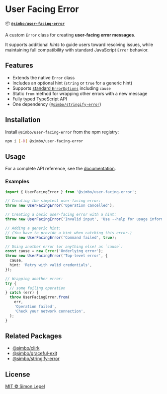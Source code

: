 # User Facing Error

📦
[**`@simbo/user-facing-error`**](https://npmjs.com/package/@simbo/user-facing-error)

A custom `Error` class for creating **user-facing error messages**.

It supports additional _hints_ to guide users toward resolving issues, while
maintaining full compatibility with standard JavaScript `Error` behavior.

## Features

- Extends the native `Error` class
- Includes an optional hint (`string` or `true` for a generic hint)
- Supports
  [standard `ErrorOptions`](https://developer.mozilla.org/en-US/docs/Web/JavaScript/Reference/Global_Objects/Error/Error#options)
  including `cause`
- Static `from` method for wrapping other errors with a new message
- Fully typed TypeScript API
- One dependency
  ([`@simbo/stringify-error`](https://npmjs.com/package/@simbo/stringify-error))

## Installation

Install `@simbo/user-facing-error` from the npm registry:

```bash
npm i [-D] @simbo/user-facing-error
```

## Usage

For a complete API reference, see the
[documentation](https://simbo.codes/packages/modules/_simbo_user-facing-error/).

### Examples

```ts
import { UserFacingError } from '@simbo/user-facing-error';

// Creating the simplest user-facing error:
throw new UserFacingError('Operation cancelled');

// Creating a basic user-facing error with a hint:
throw new UserFacingError('Invalid input', 'Use --help for usage information');

// Adding a generic hint:
// (You have to provide a hint when catching this error.)
throw new UserFacingError('Command failed', true);

// Using another error (or anything else) as `cause`:
const cause = new Error('Underlying error');
throw new UserFacingError('Top-level error', {
  cause,
  hint: 'Retry with valid credentials',
});

// Wrapping another error:
try {
  // some failing operation
} catch (err) {
  throw UserFacingError.from(
    err,
    'Operation failed',
    'Check your network connection',
  );
}
```

## Related Packages

- [@simbo/clirk](https://npmjs.com/package/@simbo/clirk)
- [@simbo/graceful-exit](https://npmjs.com/package/@simbo/graceful-exit)
- [@simbo/stringify-error](https://npmjs.com/package/@simbo/stringify-error)

## License

[MIT © Simon Lepel](http://simbo.mit-license.org/2025/)
